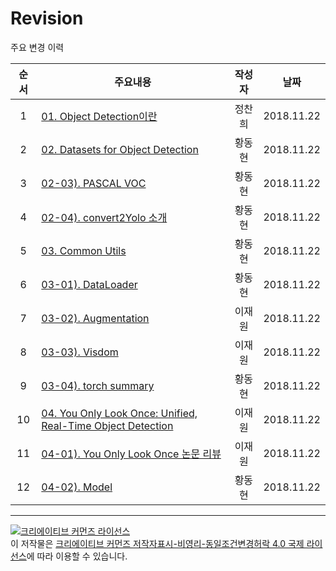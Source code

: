 # Revision

주요 변경 이력


| 순서 | 주요내용                                                     | 작성자 |    날짜    |
| :--: | ------------------------------------------------------------ | :----: | :--------: |
|  1   | [01. Object Detection이란](posts/01_00_What_is_Object_Detection.md) | 정찬희 | 2018.11.22 |
|  2   | [02. Datasets for Object Detection](posts/02_00_Datasets_for_Object_Detection.md) | 황동현 | 2018.11.22 |
|  3   | [02-03). PASCAL VOC](posts/02_01_PASCAL_VOC.md)              | 황동현 | 2018.11.22 |
|  4   | [02-04). convert2Yolo 소개](posts/02_02_Convert2Yolo.md)     | 황동현 | 2018.11.22 |
|  5   | [03. Common Utils](posts/03_00_common_utils.md)              | 황동현 | 2018.11.22 |
|  6   | [03-01). DataLoader](posts/03_01_dataloader.md)              | 황동현 | 2018.11.22 |
|  7   | [03-02). Augmentation](posts/03_04_augmentation.md)          | 이재원 | 2018.11.22 |
|  8   | [03-03). Visdom](posts/03_05_visdom.md)                      | 이재원 | 2018.11.22 |
|  9   | [03-04). torch summary](posts/03_04_torchsummary.md)         | 황동현 | 2018.11.22 |
|  10  | [04. You Only Look Once: Unified, Real-Time Object Detection](posts/04_00_You_Only_Look_Once_Unified_Real_Time_Object_Detection.md) | 이재원 | 2018.11.22 |
|  11  | [04-01). You Only Look Once 논문 리뷰](posts/04_01_Review_of_YOLO_Paper.md) | 이재원 | 2018.11.22 |
|  12  | [04-02). Model](posts/04_02_Model.md)                        | 황동현 | 2018.11.22 |



----

<a rel="license" href="http://creativecommons.org/licenses/by-nc-sa/4.0/"><img alt="크리에이티브 커먼즈 라이선스" style="border-width:0" src="https://i.creativecommons.org/l/by-nc-sa/4.0/88x31.png" /></a><br />이 저작물은 <a rel="license" href="http://creativecommons.org/licenses/by-nc-sa/4.0/">크리에이티브 커먼즈 저작자표시-비영리-동일조건변경허락 4.0 국제 라이선스</a>에 따라 이용할 수 있습니다.

